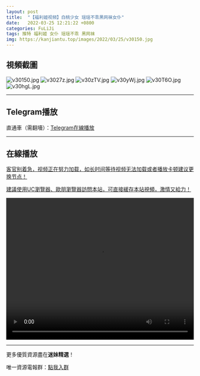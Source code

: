 ```yaml
---
layout: post
title:  "【福利姬视频】白桃少女 瑶瑶不乖黑网袜女仆"
date:   2022-03-25 12:21:22 +0800
categories: FuLiJi
tags: 推特 福利姬 女仆 瑶瑶不乖 黑网袜
img: https://kanjiantu.top/images/2022/03/25/v30150.jpg
---
```



## 視頻截圖

![v30150.jpg](https://kanjiantu.top/images/2022/03/25/v30150.jpg)
![v3027z.jpg](https://kanjiantu.top/images/2022/03/25/v3027z.jpg)
![v30zTV.jpg](https://kanjiantu.top/images/2022/03/25/v30zTV.jpg)
![v30yWj.jpg](https://kanjiantu.top/images/2022/03/25/v30yWj.jpg)
![v30T6O.jpg](https://kanjiantu.top/images/2022/03/25/v30T6O.jpg)
![v30hgL.jpg](https://kanjiantu.top/images/2022/03/25/v30hgL.jpg)

* * *
## Telegram播放

直通車（需翻墻）：[Telegram在線播放](https://t.me/mimeijingxuan/299)

* * *
## 在線播放
<u>客官别着急，视频正在努力加载，如长时间等待视频无法加载或者播放卡顿建议更换节点！</u>

<u>建議使用UC瀏覽器、歐朋瀏覽器訪問本站，可直接緩存本站視頻，激情又給力！</u>
<center><video src="https://cdn.publer.io/uploads/videos/624728a1db2797343b249b82/9b783f22a6bbf1f23d7dc63cee6610b4.mp4" width="100%" height="380px" controls="controls"></video></center>


* * *
更多優質資源盡在**迷妹精選**！

唯一資源電報群：[點我入群](https://t.me/mimeijingxuan)


